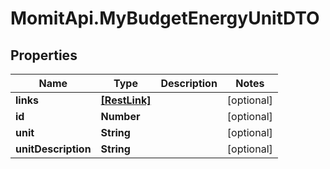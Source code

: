 # MomitApi.MyBudgetEnergyUnitDTO

## Properties
Name | Type | Description | Notes
------------ | ------------- | ------------- | -------------
**links** | [**[RestLink]**](RestLink.md) |  | [optional] 
**id** | **Number** |  | [optional] 
**unit** | **String** |  | [optional] 
**unitDescription** | **String** |  | [optional] 


